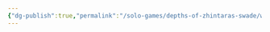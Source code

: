 ```yaml
---
{"dg-publish":true,"permalink":"/solo-games/depths-of-zhintaras-swade/world/megadungeon/f1-hellish-burrow/f1-news-feed-excalidraw/","tags":["excalidraw"],"noteIcon":""}
---
```

<style> .container {font-family: sans-serif; text-align: center;} .button-wrapper button {z-index: 1;height: 40px; width: 100px; margin: 10px;padding: 5px;} .excalidraw .App-menu_top .buttonList { display: flex;} .excalidraw-wrapper { height: 800px; margin: 50px; position: relative;} :root[dir="ltr"] .excalidraw .layer-ui__wrapper .zen-mode-transition.App-menu_bottom--transition-left {transform: none;} </style><script src="https://cdn.jsdelivr.net/npm/react@17/umd/react.production.min.js"></script><script src="https://cdn.jsdelivr.net/npm/react-dom@17/umd/react-dom.production.min.js"></script><script type="text/javascript" src="https://cdn.jsdelivr.net/npm/@excalidraw/excalidraw@0/dist/excalidraw.production.min.js"></script><div id="F1_News_Feedexcalidraw.md"></div><script>(function(){const InitialData={"type":"excalidraw","version":2,"source":"https://github.com/zsviczian/obsidian-excalidraw-plugin/releases/tag/2.0.20","elements":[{"type":"image","version":729,"versionNonce":1921656224,"isDeleted":false,"id":"bZLuEjSR","fillStyle":"hachure","strokeWidth":1,"strokeStyle":"solid","roughness":1,"opacity":100,"angle":0,"x":738.9328091736529,"y":-1511.9593082180054,"strokeColor":"transparent","backgroundColor":"transparent","width":793.2480057669243,"height":1011.305358001555,"seed":54744,"groupIds":[],"frameId":null,"roundness":null,"boundElements":[],"updated":1706330491493,"link":null,"locked":true,"status":"pending","fileId":"f9ce91cd7df257b5974a4cdd63c099c6384abca3","scale":[1,1]},{"type":"text","version":434,"versionNonce":1641600416,"isDeleted":false,"id":"hQDmbilM","fillStyle":"solid","strokeWidth":2,"strokeStyle":"solid","roughness":1,"opacity":100,"angle":0,"x":788.9088945433675,"y":-1391.8373068023393,"strokeColor":"#1e1e1e","backgroundColor":"transparent","width":236.12460327148438,"height":28.259341101664205,"seed":536771377,"groupIds":[],"frameId":null,"roundness":null,"boundElements":[],"updated":1706330476615,"link":null,"locked":false,"fontSize":22.607472881331365,"fontFamily":1,"text":"Hellish Burrow Level 1","rawText":"Hellish Burrow Level 1","textAlign":"left","verticalAlign":"top","containerId":null,"originalText":"Hellish Burrow Level 1","lineHeight":1.25,"baseline":20},{"type":"text","version":478,"versionNonce":1694553184,"isDeleted":false,"id":"2iNMVtvO","fillStyle":"solid","strokeWidth":2,"strokeStyle":"solid","roughness":1,"opacity":100,"angle":0,"x":1001.5866023899663,"y":-1286.3357666894597,"strokeColor":"#1e1e1e","backgroundColor":"transparent","width":128.0532684326172,"height":23.235458239146112,"seed":1128389503,"groupIds":[],"frameId":null,"roundness":null,"boundElements":[],"updated":1706330476615,"link":null,"locked":false,"fontSize":18.58836659131689,"fontFamily":1,"text":"On level enter","rawText":"On level enter","textAlign":"left","verticalAlign":"top","containerId":null,"originalText":"On level enter","lineHeight":1.25,"baseline":16},{"type":"text","version":568,"versionNonce":626386333,"isDeleted":false,"id":"syNW4HsO","fillStyle":"solid","strokeWidth":2,"strokeStyle":"solid","roughness":1,"opacity":100,"angle":0,"x":768.7732717246037,"y":-1281.207219600639,"strokeColor":"#1e1e1e","backgroundColor":"transparent","width":190.0875657286983,"height":22.749638473446705,"seed":497329151,"groupIds":[],"frameId":null,"roundness":null,"boundElements":[],"updated":1707280351707,"link":null,"locked":false,"fontSize":18.199710778757364,"fontFamily":1,"text":"Hellish Burrow Level 1","rawText":"Hellish Burrow Level 1","textAlign":"left","verticalAlign":"top","containerId":null,"originalText":"Hellish Burrow Level 1","lineHeight":1.25,"baseline":16},{"type":"text","version":429,"versionNonce":140988582,"isDeleted":false,"id":"uMTwHRcU","fillStyle":"solid","strokeWidth":2,"strokeStyle":"solid","roughness":1,"opacity":100,"angle":0,"x":861.7551960498797,"y":-1216.0014066142064,"strokeColor":"#1e1e1e","backgroundColor":"transparent","width":12.705388720503109,"height":28.259341101664205,"seed":1103945215,"groupIds":[],"frameId":null,"roundness":null,"boundElements":[],"updated":1706937395935,"link":null,"locked":false,"fontSize":22.607472881331365,"fontFamily":1,"text":"x","rawText":"x","textAlign":"left","verticalAlign":"top","containerId":null,"originalText":"x","lineHeight":1.25,"baseline":20},{"type":"text","version":455,"versionNonce":284161210,"isDeleted":false,"id":"ymjfp9g6","fillStyle":"solid","strokeWidth":2,"strokeStyle":"solid","roughness":1,"opacity":100,"angle":0,"x":860.9178822394603,"y":-1040.1655064260735,"strokeColor":"#1e1e1e","backgroundColor":"transparent","width":12.705388720503109,"height":28.259341101664205,"seed":277764913,"groupIds":[],"frameId":null,"roundness":null,"boundElements":[],"updated":1706937395935,"link":null,"locked":false,"fontSize":22.607472881331365,"fontFamily":1,"text":"x","rawText":"x","textAlign":"left","verticalAlign":"top","containerId":null,"originalText":"x","lineHeight":1.25,"baseline":20},{"type":"text","version":509,"versionNonce":444927392,"isDeleted":false,"id":"CiRIpUE0","fillStyle":"solid","strokeWidth":2,"strokeStyle":"solid","roughness":1,"opacity":100,"angle":0,"x":684.6315552379018,"y":-1205.7136418565585,"strokeColor":"#1e1e1e","backgroundColor":"transparent","width":55.05357360839844,"height":28.259341101664205,"seed":1010665919,"groupIds":[],"frameId":null,"roundness":null,"boundElements":[],"updated":1706333430316,"link":null,"locked":false,"fontSize":22.607472881331365,"fontFamily":1,"text":"Past","rawText":"Past","textAlign":"left","verticalAlign":"top","containerId":null,"originalText":"Past","lineHeight":1.25,"baseline":20},{"type":"text","version":462,"versionNonce":1237782944,"isDeleted":false,"id":"0fZopyFe","fillStyle":"solid","strokeWidth":2,"strokeStyle":"solid","roughness":1,"opacity":100,"angle":0,"x":656.654986571034,"y":-983.5612774183767,"strokeColor":"#1e1e1e","backgroundColor":"transparent","width":74.71559143066406,"height":28.259341101664205,"seed":513075935,"groupIds":[],"frameId":null,"roundness":null,"boundElements":[],"updated":1706333468951,"link":null,"locked":false,"fontSize":22.607472881331365,"fontFamily":1,"text":"Recent","rawText":"Recent","textAlign":"left","verticalAlign":"top","containerId":null,"originalText":"Recent","lineHeight":1.25,"baseline":20},{"type":"text","version":469,"versionNonce":577397451,"isDeleted":false,"id":"as8ArDux","fillStyle":"solid","strokeWidth":2,"strokeStyle":"solid","roughness":1,"opacity":100,"angle":0,"x":1257.8046283783883,"y":-999.1371297155093,"strokeColor":"#1e1e1e","backgroundColor":"transparent","width":252.6678466796875,"height":28.259341101664205,"seed":455954737,"groupIds":[],"frameId":null,"roundness":null,"boundElements":[],"updated":1706377206864,"link":null,"locked":false,"fontSize":22.607472881331365,"fontFamily":1,"text":"Rare Creature faction","rawText":"Rare Creature faction","textAlign":"left","verticalAlign":"top","containerId":null,"originalText":"Rare Creature faction","lineHeight":1.25,"baseline":20},{"type":"text","version":462,"versionNonce":1262724192,"isDeleted":false,"id":"fbFbYwpq","fillStyle":"solid","strokeWidth":2,"strokeStyle":"solid","roughness":1,"opacity":100,"angle":0,"x":1254.4553731367096,"y":-966.4818911091418,"strokeColor":"#1e1e1e","backgroundColor":"transparent","width":107.575927734375,"height":28.259341101664205,"seed":1726361521,"groupIds":[],"frameId":null,"roundness":null,"boundElements":[],"updated":1706330476615,"link":null,"locked":false,"fontSize":22.607472881331365,"fontFamily":1,"text":"Faction 2","rawText":"Faction 2","textAlign":"left","verticalAlign":"top","containerId":null,"originalText":"Faction 2","lineHeight":1.25,"baseline":20},{"type":"text","version":415,"versionNonce":931090848,"isDeleted":false,"id":"XWkB3XMz","fillStyle":"solid","strokeWidth":2,"strokeStyle":"solid","roughness":1,"opacity":100,"angle":0,"x":1262.8285112409067,"y":-1033.4669959427163,"strokeColor":"#1e1e1e","backgroundColor":"transparent","width":41.76478576660156,"height":28.259341101664205,"seed":1517005681,"groupIds":[],"frameId":null,"roundness":null,"boundElements":[],"updated":1706330476615,"link":null,"locked":false,"fontSize":22.607472881331365,"fontFamily":1,"text":"PCs","rawText":"PCs","textAlign":"left","verticalAlign":"top","containerId":null,"originalText":"PCs","lineHeight":1.25,"baseline":20},{"type":"text","version":444,"versionNonce":1054816,"isDeleted":false,"id":"IH3cqNAQ","fillStyle":"solid","strokeWidth":2,"strokeStyle":"solid","roughness":1,"opacity":100,"angle":0,"x":1260.3165698096475,"y":-929.6400834506759,"strokeColor":"#1e1e1e","backgroundColor":"transparent","width":167.89529418945312,"height":28.259341101664205,"seed":802872543,"groupIds":[],"frameId":null,"roundness":null,"boundElements":[],"updated":1706330476615,"link":null,"locked":false,"fontSize":22.607472881331365,"fontFamily":1,"text":"Other Outsider","rawText":"Other Outsider","textAlign":"left","verticalAlign":"top","containerId":null,"originalText":"Other Outsider","lineHeight":1.25,"baseline":20},{"type":"text","version":33,"versionNonce":294695328,"isDeleted":false,"id":"oB1l9Q38","fillStyle":"solid","strokeWidth":2,"strokeStyle":"solid","roughness":1,"opacity":100,"angle":0,"x":772.112486998582,"y":-1172.3060946335788,"strokeColor":"#1e1e1e","backgroundColor":"transparent","width":116.21990966796875,"height":25,"seed":587231648,"groupIds":[],"frameId":null,"roundness":null,"boundElements":[],"updated":1706333483709,"link":null,"locked":false,"fontSize":20,"fontFamily":1,"text":"New Thread","rawText":"New Thread","textAlign":"left","verticalAlign":"top","containerId":null,"originalText":"New Thread","lineHeight":1.25,"baseline":18},{"type":"text","version":185,"versionNonce":1235770464,"isDeleted":false,"id":"vKqwflbT","fillStyle":"solid","strokeWidth":2,"strokeStyle":"solid","roughness":1,"opacity":100,"angle":0,"x":770.1768518491228,"y":-1047.405942074201,"strokeColor":"#1e1e1e","backgroundColor":"transparent","width":158.2900390625,"height":17.263149110164456,"seed":1165082720,"groupIds":[],"frameId":null,"roundness":null,"boundElements":[],"updated":1706333717140,"link":null,"locked":false,"fontSize":13.810519288131566,"fontFamily":1,"text":"Move Toward a thread","rawText":"Move Toward a thread","textAlign":"left","verticalAlign":"top","containerId":null,"originalText":"Move Toward a thread","lineHeight":1.25,"baseline":12},{"type":"text","version":314,"versionNonce":996833696,"isDeleted":false,"id":"6rUnIuA5","fillStyle":"solid","strokeWidth":2,"strokeStyle":"solid","roughness":1,"opacity":100,"angle":0,"x":769.3484437125337,"y":-1142.8229662490644,"strokeColor":"#1e1e1e","backgroundColor":"transparent","width":181.77066040039062,"height":38.66575933197744,"seed":1082037664,"groupIds":[],"frameId":null,"roundness":null,"boundElements":[],"updated":1706333623340,"link":null,"locked":false,"fontSize":7.733151866395488,"fontFamily":1,"text":"Rare Danger\nA rare monster has appeared in this level\nfrom the lower levels and has disrupted a zone\nand the status quo","rawText":"Rare Danger\nA rare monster has appeared in this level\nfrom the lower levels and has disrupted a zone\nand the status quo","textAlign":"left","verticalAlign":"top","containerId":null,"originalText":"Rare Danger\nA rare monster has appeared in this level\nfrom the lower levels and has disrupted a zone\nand the status quo","lineHeight":1.25,"baseline":35},{"type":"text","version":130,"versionNonce":1101878368,"isDeleted":false,"id":"lo8mzMeN","fillStyle":"solid","strokeWidth":2,"strokeStyle":"solid","roughness":1,"opacity":100,"angle":0,"x":1249.3706277229114,"y":-1417.3845993298564,"strokeColor":"#1e1e1e","backgroundColor":"transparent","width":249.873779296875,"height":23.04626282133158,"seed":1567721888,"groupIds":[],"frameId":null,"roundness":null,"boundElements":[],"updated":1706333641830,"link":null,"locked":false,"fontSize":18.437010257065264,"fontFamily":1,"text":"A rare monster has arrived","rawText":"A rare monster has arrived","textAlign":"left","verticalAlign":"top","containerId":null,"originalText":"A rare monster has arrived","lineHeight":1.25,"baseline":16},{"type":"text","version":450,"versionNonce":2023664736,"isDeleted":false,"id":"wyQUjyxu","fillStyle":"solid","strokeWidth":2,"strokeStyle":"solid","roughness":1,"opacity":100,"angle":0,"x":769.9599927231264,"y":-997.6141345579359,"strokeColor":"#1e1e1e","backgroundColor":"transparent","width":174.9125213623047,"height":116.07989929664583,"seed":1324691552,"groupIds":[],"frameId":null,"roundness":null,"boundElements":[],"updated":1706333789012,"link":null,"locked":false,"fontSize":13.266274205330953,"fontFamily":1,"text":"Rare monster thread.\nUndead descriptor:\nControl Dangerous\nThe creature has started\naccumulating a force and\ntaking terrain.\nThis is the first faction.","rawText":"Rare monster thread.\nUndead descriptor:\nControl Dangerous\nThe creature has started\naccumulating a force and\ntaking terrain.\nThis is the first faction.","textAlign":"left","verticalAlign":"top","containerId":null,"originalText":"Rare monster thread.\nUndead descriptor:\nControl Dangerous\nThe creature has started\naccumulating a force and\ntaking terrain.\nThis is the first faction.","lineHeight":1.25,"baseline":110},{"type":"text","version":163,"versionNonce":1872400051,"isDeleted":false,"id":"wceAPpzh","fillStyle":"solid","strokeWidth":2,"strokeStyle":"solid","roughness":1,"opacity":100,"angle":0,"x":848.6570311905888,"y":-1436.2522813911426,"strokeColor":"#1e1e1e","backgroundColor":"transparent","width":30.273192277711093,"height":44.78284498672021,"seed":1149359589,"groupIds":[],"frameId":null,"roundness":null,"boundElements":[],"updated":1707280351716,"link":null,"locked":false,"fontSize":35.826275989376164,"fontFamily":1,"text":"F1","rawText":"F1","textAlign":"left","verticalAlign":"top","containerId":null,"originalText":"F1","lineHeight":1.25,"baseline":32},{"type":"image","version":91,"versionNonce":2000831365,"isDeleted":false,"id":"sQL9etin","fillStyle":"hachure","strokeWidth":1,"strokeStyle":"solid","roughness":1,"opacity":100,"angle":0,"x":861.4831181471113,"y":-1918.8609770433154,"strokeColor":"transparent","backgroundColor":"transparent","width":500,"height":393.8802083333333,"seed":42395,"groupIds":[],"frameId":null,"roundness":null,"boundElements":[],"updated":1706383748229,"link":null,"locked":true,"status":"pending","fileId":"17582eea747634be906418b5c5c6fbba1ade7305","scale":[1,1]}],"appState":{"theme":"light","viewBackgroundColor":"#ffffff","currentItemStrokeColor":"#1e1e1e","currentItemBackgroundColor":"transparent","currentItemFillStyle":"solid","currentItemStrokeWidth":2,"currentItemStrokeStyle":"solid","currentItemRoughness":1,"currentItemOpacity":100,"currentItemFontFamily":1,"currentItemFontSize":20,"currentItemTextAlign":"left","currentItemStartArrowhead":null,"currentItemEndArrowhead":"arrow","scrollX":327.8043214664167,"scrollY":1983.0907969632162,"zoom":{"value":0.9},"currentItemRoundness":"round","gridSize":null,"gridColor":{"Bold":"#C9C9C9FF","Regular":"#EDEDEDFF"},"currentStrokeOptions":null,"previousGridSize":null,"frameRendering":{"enabled":true,"clip":true,"name":true,"outline":true}},"files":{}};InitialData.scrollToContent=true;App=()=>{const e=React.useRef(null),t=React.useRef(null),[n,i]=React.useState({width:void 0,height:void 0});return React.useEffect(()=>{i({width:t.current.getBoundingClientRect().width,height:t.current.getBoundingClientRect().height});const e=()=>{i({width:t.current.getBoundingClientRect().width,height:t.current.getBoundingClientRect().height})};return window.addEventListener("resize",e),()=>window.removeEventListener("resize",e)},[t]),React.createElement(React.Fragment,null,React.createElement("div",{className:"excalidraw-wrapper",ref:t},React.createElement(ExcalidrawLib.Excalidraw,{ref:e,width:n.width,height:n.height,initialData:InitialData,viewModeEnabled:!0,zenModeEnabled:!0,gridModeEnabled:!1})))},excalidrawWrapper=document.getElementById("F1_News_Feedexcalidraw.md");ReactDOM.render(React.createElement(App),excalidrawWrapper);})();</script>